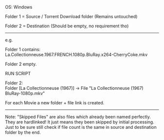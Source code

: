 OS: Windows


Folder 1 = Source / Torrent Download folder (Remains untouched)

Folder 2 = Destination (Should be empty, no requirement tho)

___________________________________________________________________________________________________________________
e.g.

Folder 1 contains:</br>
La.Collectionneuse.1967.FRENCH.1080p.BluRay.x264-CherryCoke.mkv

Folder 2 empty.

RUN SCRIPT

Folder 2: </br>
Folder [La Collectionneuse (1967)] -> File "La Collectionneuse (1967) BluRay-1080p.mkv"

For each Movie a new folder + file link is created.
___________________________________________________________________________________________________________________
Note: "Skipped Files" are also files which already been named perfectly. They are hardlinked! It just means they been skipped by initial processing.
Just to be sure still check if file count is the same in source and destination folder by the end.
